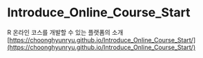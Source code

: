 # Introduce_Online_Course_Start
R 온라인 코스를 개발할 수 있는 플랫폼의 소개
[https://choonghyunryu.github.io/Introduce_Online_Course_Start/](https://choonghyunryu.github.io/Introduce_Online_Course_Start/)